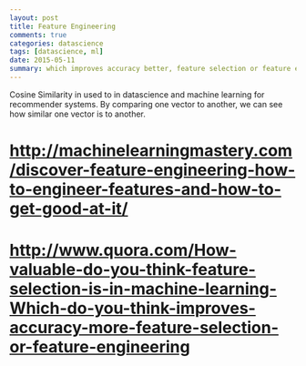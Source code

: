 ```yaml
--- 
layout: post
title: Feature Engineering
comments: true
categories: datascience
tags: [datascience, ml]
date: 2015-05-11
summary: which improves accuracy better, feature selection or feature engineering
---
```


Cosine Similarity in used to in datascience and machine learning for recommender systems.  By comparing one vector to another, we can see how similar one vector is to another.

# http://machinelearningmastery.com/discover-feature-engineering-how-to-engineer-features-and-how-to-get-good-at-it/
# http://www.quora.com/How-valuable-do-you-think-feature-selection-is-in-machine-learning-Which-do-you-think-improves-accuracy-more-feature-selection-or-feature-engineering
